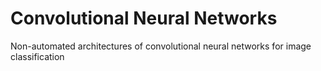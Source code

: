 # Convolutional Neural Networks
Non-automated architectures of convolutional neural networks for image
classification
